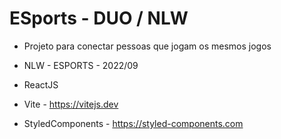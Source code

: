 # ESports - DUO / NLW

- Projeto para conectar pessoas que jogam os mesmos jogos
- NLW - ESPORTS - 2022/09

- ReactJS
- Vite - https://vitejs.dev
- StyledComponents - https://styled-components.com